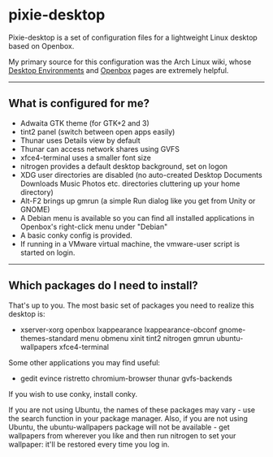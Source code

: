 # pixie-desktop
Pixie-desktop is a set of configuration files for a lightweight Linux desktop based on Openbox.

My primary source for this configuration was the Arch Linux wiki, whose [Desktop Environments](https://wiki.archlinux.org/index.php/desktop_environment#Custom_environments) and [Openbox](https://wiki.archlinux.org/index.php/openbox) pages are extremely helpful.

----
## What is configured for me?
* Adwaita GTK theme (for GTK+2 and 3)
* tint2 panel (switch between open apps easily)
* Thunar uses Details view by default
* Thunar can access network shares using GVFS
* xfce4-terminal uses a smaller font size
* nitrogen provides a default desktop background, set on logon
* XDG user directories are disabled (no auto-created Desktop Documents Downloads Music Photos etc. directories cluttering up your home directory)
* Alt-F2 brings up gmrun (a simple Run dialog like you get from Unity or GNOME)
* A Debian menu is available so you can find all installed applications in Openbox's right-click menu under "Debian"
* A basic conky config is provided.
* If running in a VMware virtual machine, the vmware-user script is started on login.

----
## Which packages do I need to install?
That's up to you. The most basic set of packages you need to realize this desktop is:

* xserver-xorg openbox lxappearance lxappearance-obconf gnome-themes-standard menu obmenu xinit tint2 nitrogen gmrun ubuntu-wallpapers xfce4-terminal

Some other applications you may find useful:

* gedit evince ristretto chromium-browser thunar gvfs-backends

If you wish to use conky, install conky.

If you are not using Ubuntu, the names of these packages may vary - use the search function in your package manager.
Also, if you are not using Ubuntu, the ubuntu-wallpapers package will not be available - get wallpapers from wherever you like and then run nitrogen to set your wallpaper: it'll be restored every time you log in.
